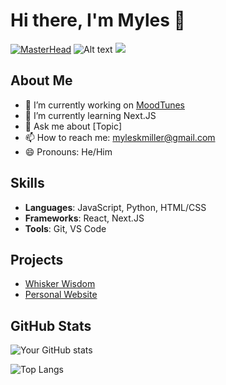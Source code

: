 # Hi there, I'm Myles 👋
[![MasterHead](https://github.com/user-attachments/assets/06850a6f-8201-45f6-864b-f571b030cb17)](https://github.com/ozemoya)
![Alt text](https://spotify-recently-played-readme.vercel.app/api?user=y4hmhbrvb0ztmc3wc57hlvnrl)
![](https://komarev.com/ghpvc/?username=ozemoya&color=green)
## About Me

- 🔭 I’m currently working on [MoodTunes](https://github.com/ozemoya)
- 🌱 I’m currently learning Next.JS
- 💬 Ask me about [Topic]
- 📫 How to reach me: myleskmiller@gmail.com
- 😄 Pronouns: He/Him

## Skills

- **Languages**: JavaScript, Python, HTML/CSS
- **Frameworks**: React, Next.JS
- **Tools**: Git, VS Code

## Projects

- [Whisker Wisdom](https://whisker-wisdom-main.vercel.app/) 
- [Personal Website](ozemoya.github.io) 


## GitHub Stats

![Your GitHub stats](https://github-readme-stats.vercel.app/api?username=ozemoya&show_icons=true&theme=radical)

![Top Langs](https://github-readme-stats.vercel.app/api/top-langs/?username=ozemoya&layout=compact&theme=radical)
